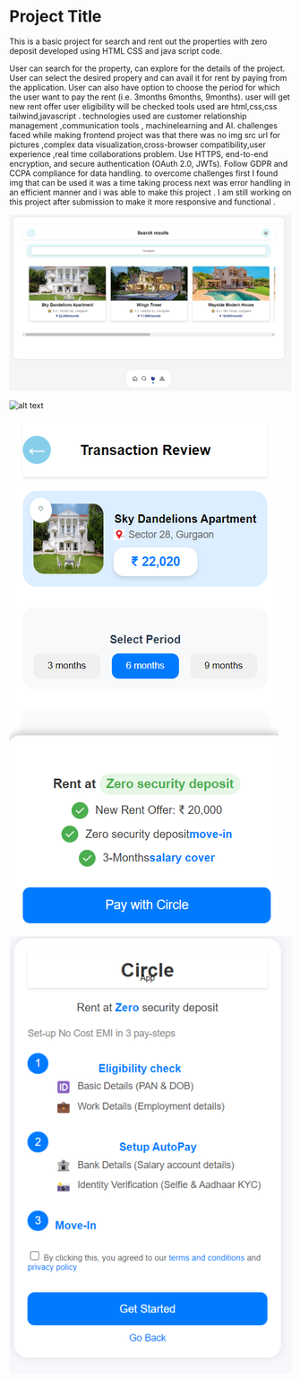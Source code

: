 # Project Title 
This is a basic project for search and rent out the properties with zero deposit developed using HTML CSS and java script code.

User can search for the property, can explore for the details of the project.
User can select the desired propery and can avail it for rent by paying from the application.
User can also have option to choose the period for which the user want to pay the rent (i.e. 3months 6months, 9months).
user will get new rent offer
user eligibility will be checked 
tools used are html,css,css tailwind,javascript .
technologies used are customer relationship management ,communication tools , machinelearning and AI.
challenges faced while making frontend project was that there was no img src url for pictures ,complex data visualization,cross-browser compatibility,user experience ,real time collaborations problem.
Use HTTPS, end-to-end encryption, and secure authentication (OAuth 2.0, JWTs). Follow GDPR and CCPA compliance for data handling.
to overcome challenges first I found img that can be used it was a time taking process next was error handling in an efficient manner and i was able to make this project . 
I am still working on this project after submission to make it more responsive and functional .


![alt text](search.png)

![alt text](transaction-review.PNG.png)

![alt text](image-2.png)

![alt text](image-3.png)
